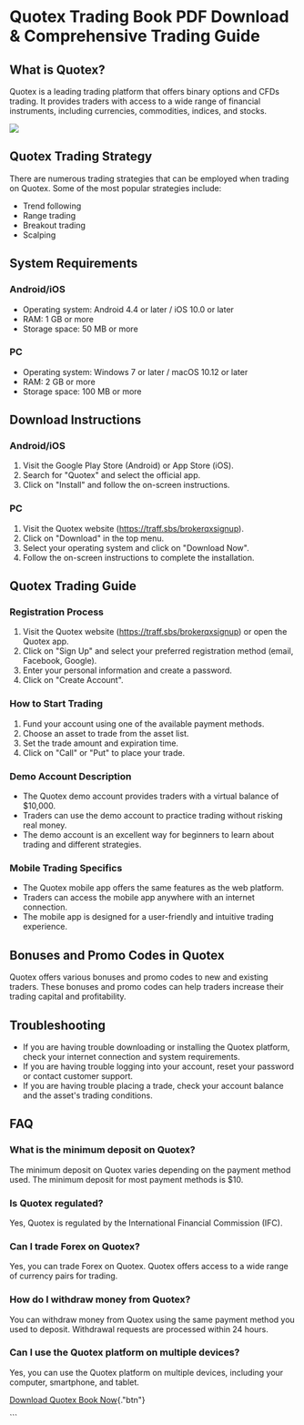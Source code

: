 # Quotex Trading Book PDF Download & Comprehensive Trading Guide

## What is Quotex?

Quotex is a leading trading platform that offers binary options and CFDs
trading. It provides traders with access to a wide range of financial
instruments, including currencies, commodities, indices, and stocks.

[![](https://static.quotex.io/files/4_en/300_250.jpg)](https://traff.sbs/brokerqxlid)

## Quotex Trading Strategy

There are numerous trading strategies that can be employed when trading
on Quotex. Some of the most popular strategies include:

-   Trend following
-   Range trading
-   Breakout trading
-   Scalping

## System Requirements

### Android/iOS

-   Operating system: Android 4.4 or later / iOS 10.0 or later
-   RAM: 1 GB or more
-   Storage space: 50 MB or more

### PC

-   Operating system: Windows 7 or later / macOS 10.12 or later
-   RAM: 2 GB or more
-   Storage space: 100 MB or more

## Download Instructions

### Android/iOS

1.  Visit the Google Play Store (Android) or App Store (iOS).
2.  Search for "Quotex" and select the official app.
3.  Click on "Install" and follow the on-screen instructions.

### PC

1.  Visit the Quotex website (https://traff.sbs/brokerqxsignup).
2.  Click on "Download" in the top menu.
3.  Select your operating system and click on "Download Now".
4.  Follow the on-screen instructions to complete the installation.

## Quotex Trading Guide

### Registration Process

1.  Visit the Quotex website (https://traff.sbs/brokerqxsignup) or open
    the Quotex app.
2.  Click on "Sign Up" and select your preferred registration
    method (email, Facebook, Google).
3.  Enter your personal information and create a password.
4.  Click on "Create Account".

### How to Start Trading

1.  Fund your account using one of the available payment methods.
2.  Choose an asset to trade from the asset list.
3.  Set the trade amount and expiration time.
4.  Click on "Call" or "Put" to place your trade.

### Demo Account Description

-   The Quotex demo account provides traders with a virtual balance of
    \$10,000.
-   Traders can use the demo account to practice trading without risking
    real money.
-   The demo account is an excellent way for beginners to learn about
    trading and different strategies.

### Mobile Trading Specifics

-   The Quotex mobile app offers the same features as the web platform.
-   Traders can access the mobile app anywhere with an internet
    connection.
-   The mobile app is designed for a user-friendly and intuitive trading
    experience.

## Bonuses and Promo Codes in Quotex

Quotex offers various bonuses and promo codes to new and existing
traders. These bonuses and promo codes can help traders increase their
trading capital and profitability.

## Troubleshooting

-   If you are having trouble downloading or installing the Quotex
    platform, check your internet connection and system requirements.
-   If you are having trouble logging into your account, reset your
    password or contact customer support.
-   If you are having trouble placing a trade, check your account
    balance and the asset\'s trading conditions.

## FAQ

### What is the minimum deposit on Quotex?

The minimum deposit on Quotex varies depending on the payment method
used. The minimum deposit for most payment methods is \$10.

### Is Quotex regulated?

Yes, Quotex is regulated by the International Financial Commission
(IFC).

### Can I trade Forex on Quotex?

Yes, you can trade Forex on Quotex. Quotex offers access to a wide range
of currency pairs for trading.

### How do I withdraw money from Quotex?

You can withdraw money from Quotex using the same payment method you
used to deposit. Withdrawal requests are processed within 24 hours.

### Can I use the Quotex platform on multiple devices?

Yes, you can use the Quotex platform on multiple devices, including your
computer, smartphone, and tablet.

[Download Quotex Book
Now](\%22https://traff.sbs/brokerqxsignup\%22){."btn"}

\`\`\`

